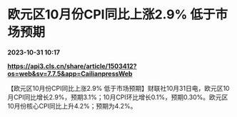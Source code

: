 # 欧元区10月份CPI同比上涨2.9% 低于市场预期

**2023-10-31 10:17**

**https://api3.cls.cn/share/article/1503412?os=web&sv=7.7.5&app=CailianpressWeb**

【欧元区10月份CPI同比上涨2.9% 低于市场预期】财联社10月31日电，欧元区10月CPI同比增长2.9%，预期3.1%；10月CPI环比增长0.1%，预期0.30%。欧元区10月份核心CPI同比上升4.2%；预期为4.2%。
